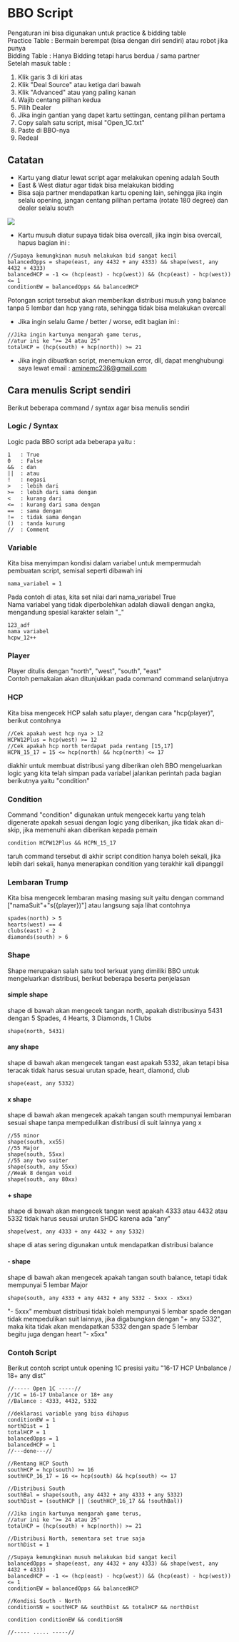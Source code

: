 # BBO Script

Pengaturan ini bisa digunakan untuk practice & bidding table
<br>
Practice Table : Bermain berempat (bisa dengan diri sendiri) atau robot jika punya
<br>
Bidding Table : Hanya Bidding tetapi harus berdua / sama partner
<br>
Setelah masuk table :
1. Klik garis 3 di kiri atas
2. Klik "Deal Source" atau ketiga dari bawah
3. Klik "Advanced" atau yang paling kanan
4. Wajib centang pilihan kedua
5. Pilih Dealer
6. Jika ingin gantian yang dapet kartu settingan, centang pilihan pertama
7. Copy salah satu script, misal "Open_1C.txt"
8. Paste di BBO-nya
9. Redeal

## Catatan
- Kartu yang diatur lewat script agar melakukan opening adalah South
- East & West diatur agar tidak bisa melakukan bidding
- Bisa saja partner mendapatkan kartu opening lain, sehingga jika ingin selalu opening,
	jangan centang pilihan pertama (rotate 180 degree) dan dealer selalu south
<img src="images/random_180_off_south.jpg">

- Kartu musuh diatur supaya tidak bisa overcall, jika ingin bisa overcall, hapus bagian ini :
```
//Supaya kemungkinan musuh melakukan bid sangat kecil
balancedOpps = shape(east, any 4432 + any 4333) && shape(west, any 4432 + 4333)
balancedHCP = -1 <= (hcp(east) - hcp(west)) && (hcp(east) - hcp(west)) <= 1
conditionEW = balancedOpps && balancedHCP
```
Potongan script tersebut akan memberikan distribusi musuh yang balance tanpa 5 lembar dan hcp yang rata, sehingga tidak bisa melakukan overcall

- Jika ingin selalu Game / better / worse, edit bagian ini :
```
//Jika ingin kartunya mengarah game terus, 
//atur ini ke ">= 24 atau 25"
totalHCP = (hcp(south) + hcp(north)) >= 21
```
- Jika ingin dibuatkan script, menemukan error, dll, dapat menghubungi saya lewat email : aminemc236@gmail.com

## Cara menulis Script sendiri
Berikut beberapa command / syntax agar bisa menulis sendiri

### Logic / Syntax
Logic pada BBO script ada beberapa yaitu :
```
1   : True
0   : False
&&  : dan
||  : atau
!   : negasi
>   : lebih dari
>=  : lebih dari sama dengan
<   : kurang dari
<=  : kurang dari sama dengan
==  : sama dengan
!=  : tidak sama dengan
()  : tanda kurung
//  : Comment
```

### Variable
Kita bisa menyimpan kondisi dalam variabel untuk mempermudah pembuatan script, semisal seperti dibawah ini
```
nama_variabel = 1
```
Pada contoh di atas, kita set nilai dari nama_variabel True
<br>
Nama variabel yang tidak diperbolehkan adalah diawali dengan angka, mengandung spesial karakter selain "_"
```
123_adf
nama variabel
hcpw_12++
```

### Player
Player ditulis dengan "north", "west", "south", "east"
<br>
Contoh pemakaian akan ditunjukkan pada command command selanjutnya

### HCP
Kita bisa mengecek HCP salah satu player, dengan cara "hcp(player)", berikut contohnya
```
//Cek apakah west hcp nya > 12
HCPW12Plus = hcp(west) >= 12
//Cek apakah hcp north terdapat pada rentang [15,17]
HCPN_15_17 = 15 <= hcp(north) && hcp(north) <= 17
```
diakhir untuk membuat distribusi yang diberikan oleh BBO mengeluarkan logic yang kita telah simpan pada variabel jalankan perintah pada bagian berikutnya yaitu "condition"

### Condition
Command "condition" digunakan untuk mengecek kartu yang telah digenerate apakah sesuai dengan logic yang diberikan, jika tidak akan di-skip, jika memenuhi akan diberikan kepada pemain
```
condition HCPW12Plus && HCPN_15_17
```
taruh command tersebut di akhir script
condition hanya boleh sekali, jika lebih dari sekali, hanya menerapkan condition yang terakhir kali dipanggil

### Lembaran Trump
Kita bisa mengecek lembaran masing masing suit yaitu dengan command ["namaSuit"+"s({player})"] atau langsung saja lihat contohnya
```
spades(north) > 5
hearts(west) == 4
clubs(east) < 2
diamonds(south) > 6
```

### Shape
Shape merupakan salah satu tool terkuat yang dimiliki BBO untuk mengeluarkan distribusi, berikut beberapa beserta penjelasan
#### simple shape
shape di bawah akan mengecek tangan north, apakah distribusinya 5431 dengan 5 Spades, 4 Hearts, 3 Diamonds, 1 Clubs
```
shape(north, 5431)
```

#### any shape
shape di bawah akan mengecek tangan east apakah 5332, akan tetapi bisa teracak tidak harus sesuai urutan spade, heart, diamond, club
```
shape(east, any 5332)
```

#### x shape
shape di bawah akan mengecek apakah tangan south mempunyai lembaran sesuai shape tanpa mempedulikan distribusi di suit lainnya yang x
```
//55 minor
shape(south, xx55)
//55 Major
shape(south, 55xx)
//55 any two suiter
shape(south, any 55xx)
//Weak 8 dengan void
shape(south, any 80xx)
```

#### + shape
shape di bawah akan mengecek tangan west apakah 4333 atau 4432 atau 5332 tidak harus seusai urutan SHDC karena ada "any"
```
shape(west, any 4333 + any 4432 + any 5332)
```
shape di atas sering digunakan untuk mendapatkan distribusi balance

#### - shape
shape di bawah akan mengecek apakah tangan south balance, tetapi tidak mempunyai 5 lembar Major
```
shape(south, any 4333 + any 4432 + any 5332 - 5xxx - x5xx)
```
"- 5xxx" membuat distribusi tidak boleh mempunyai 5 lembar spade dengan tidak mempedulikan suit lainnya, jika digabungkan dengan "+ any 5332", maka kita tidak akan mendapatkan 5332 dengan spade 5 lembar
<br>
begitu juga dengan heart "- x5xx"

### Contoh Script
Berikut contoh script untuk opening 1C presisi yaitu "16-17 HCP Unbalance / 18+ any dist"
```
//----- Open 1C -----//
//1C = 16-17 Unbalance or 18+ any
//Balance : 4333, 4432, 5332

//deklarasi variable yang bisa dihapus
conditionEW = 1
northDist = 1
totalHCP = 1
balancedOpps = 1
balancedHCP = 1
//---done---//

//Rentang HCP South
southHCP = hcp(south) >= 16
southHCP_16_17 = 16 <= hcp(south) && hcp(south) <= 17

//Distribusi South
southBal = shape(south, any 4432 + any 4333 + any 5332)
southDist = (southHCP || (southHCP_16_17 && !southBal))

//Jika ingin kartunya mengarah game terus, 
//atur ini ke ">= 24 atau 25"
totalHCP = (hcp(south) + hcp(north)) >= 21

//Distribusi North, sementara set true saja
northDist = 1

//Supaya kemungkinan musuh melakukan bid sangat kecil
balancedOpps = shape(east, any 4432 + any 4333) && shape(west, any 4432 + 4333)
balancedHCP = -1 <= (hcp(east) - hcp(west)) && (hcp(east) - hcp(west)) <= 1
conditionEW = balancedOpps && balancedHCP

//Kondisi South - North
conditionSN = southHCP && southDist && totalHCP && northDist

condition conditionEW && conditionSN

//----- ..... -----//
```

